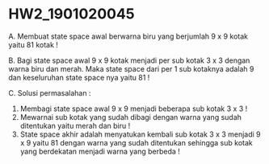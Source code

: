 # HW2_1901020045

A. Membuat state space awal berwarna biru yang berjumlah 9 x 9 kotak yaitu 81 kotak !

B. Bagi state space awal 9 x 9 kotak menjadi per sub kotak 3 x 3 dengan warna biru dan merah. Maka state space dari per 1 sub kotaknya adalah 9 dan keseluruhan state space nya yaitu 81 !

C. Solusi permasalahan :

   1. Membagi state space awal 9 x 9 menjadi beberapa sub kotak 3 x 3 !
   2. Mewarnai sub kotak yang sudah dibagi dengan warna yang sudah ditentukan yaitu merah dan biru !
   3. State space akhir adalah menyatukan kembali sub kotak 3 x 3 menjadi 9 x 9 yaitu 81 dengan warna yang sudah ditentukan sehingga sub kotak yang berdekatan menjadi warna yang berbeda !
